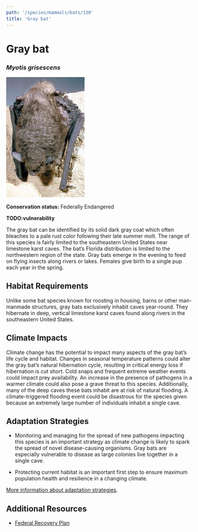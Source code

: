 ```yaml
---
path: '/species/mammals/bats/130'
title: 'Gray bat'
---
```


# Gray bat
### *Myotis grisescens*

<div class="header-photo"><img src="130.jpg" alt="Photo for Gray bat"/></div>

**Conservation status:** Federally Endangered

**TODO:vulnerability**

The gray bat can be identified by its solid dark gray coat which often bleaches to a pale rust color following their late summer molt.  The range of this species is fairly limited to the southeastern United States near limestone karst caves. The bat’s Florida distribution is limited to the northwestern region of the state.  Gray bats emerge in the evening to feed on flying insects along rivers or lakes.  Females give birth to a single pup each year in the spring.

    
## Habitat Requirements

Unlike some bat species known for roosting in housing, barns or other man-manmade structures, gray bats exclusively inhabit caves year-round.  They hibernate in deep, vertical limestone karst caves found along rivers in the southeastern United States.

## Climate Impacts

Climate change has the potential to impact many aspects of the gray bat’s life cycle and habitat.  Changes in seasonal temperature patterns could alter the gray bat’s natural hibernation cycle, resulting in critical energy loss if hibernation is cut short.  Cold snaps and frequent extreme weather events could impact prey availability.  An increase in the presence of pathogens in a warmer climate could also pose a grave threat to this species.  Additionally, many of the deep caves these bats inhabit are at risk of natural flooding.  A climate-triggered flooding event could be disastrous for the species given because an extremely large number of individuals inhabit a single cave.

## Adaptation Strategies

- Monitoring and managing for the spread of new pathogens impacting this species is an important strategy as climate change is likely to spark the spread of novel disease-causing organisms. Gray bats are especially vulnerable to disease as large colonies live together in a single cave.

- Protecting current habitat is an important first step to ensure maximum population health and resilience in a changing climate.


[More information about adaptation strategies](/strategies).


## Additional Resources

- [Federal Recovery Plan](https://ecos.fws.gov/docs/recovery_plan/820701.pdf)

